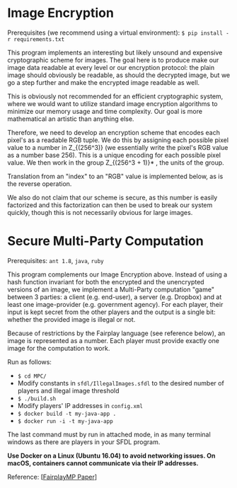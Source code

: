 # Image Encryption

Prerequisites (we recommend using a virtual environment):
``$ pip install -r requirements.txt``

This program implements an interesting but likely unsound and expensive
cryptographic scheme for images. The goal here is to produce make our
image data readable at every level or our encryption protocol: the plain
image should obviously be readable, as should the decrypted image, but
we go a step further and make the encrypted image readable as well.

This is obviously not recommended for an efficient cryptographic system,
where we would want to utilize standard image encryption algorithms to
minimize our memory usage and time complexity. Our goal is more
mathematical an artistic than anything else.

Therefore, we need to develop an encryption scheme that encodes each
pixel's as a readable RGB tuple. We do this by assigning each possible
pixel value to a number in Z_{(256^3)} (we essentially write the pixel's
RGB value as a number base 256). This is a unique encoding for each
possible pixel value. We then work in the group Z_{(256^3 + 1)}* , the
units of the group.

Translation from an "index" to an "RGB" value is implemented below, as
is the reverse operation.

We also do not claim that our scheme is secure, as this number is easily
factorized and this factorization can then be used to break our system
quickly, though this is not necessarily obvious for large images.

# Secure Multi-Party Computation

Prerequisites: ``ant 1.8``, ``java``, ``ruby``

This program complements our Image Encryption above. Instead of using a hash function invariant for both the encrypted and the unencrypted versions of an image, we implement a Multi-Party computation "game" between 3 parties: a client (e.g. end-user), a server (e.g. Dropbox) and at least one image-provider (e.g. government agency). For each player, their input is kept secret from the other players and the output is a single bit: whether the provided image is illegal or not.

Because of restrictions by the Fairplay language (see reference below), an image is represented as a number. Each player must provide exactly one image for the computation to work.

Run as follows:
* ``$ cd MPC/``
* Modify constants in ``sfdl/IllegalImages.sfdl`` to the desired number of players and illegal image threshold
* ``$ ./build.sh``
* Modify players' IP addresses in ``config.xml``
* ``$ docker build -t my-java-app .``
* ``$ docker run -i -t my-java-app``

The last command must by run in attached mode, in as many terminal windows as there are players in your SFDL program.

**Use Docker on a Linux (Ubuntu 16.04) to avoid networking issues. On macOS, containers cannot communicate via their IP addresses.**

Reference: [[FairplayMP Paper](http://www.cs.huji.ac.il/project/Fairplay/FairplayMP/)]
